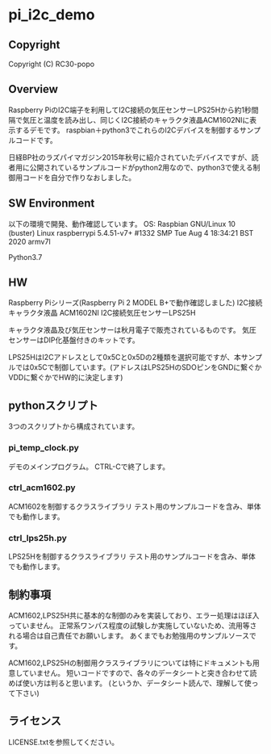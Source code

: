 # pi_i2c_demo
## Copyright
Copyright (C) RC30-popo

## Overview
Raspberry PiのI2C端子を利用してI2C接続の気圧センサーLPS25Hから約1秒間隔で気圧と温度を読み出し、同じくI2C接続のキャラクタ液晶ACM1602NIに表示するデモです。
raspbian＋python3でこれらのI2Cデバイスを制御するサンプルコードです。

日経BP社のラズパイマガジン2015年秋号に紹介されていたデバイスですが、読者用に公開されているサンプルコードがpython2用なので、python3で使える制御用コードを自分で作りなおしました。

## SW Environment
以下の環境で開発、動作確認しています。
OS: Raspbian GNU/Linux 10 (buster)
Linux raspberrypi 5.4.51-v7+ #1332 SMP Tue Aug 4 18:34:21 BST 2020 armv7l

Python3.7

## HW
Raspberry Piシリーズ(Raspberry Pi 2 MODEL B+で動作確認しました)
I2C接続キャラクタ液晶 ACM1602NI
I2C接続気圧センサーLPS25H

キャラクタ液晶及び気圧センサーは秋月電子で販売されているものです。
気圧センサーはDIP化基盤付きのキットです。

LPS25HはI2Cアドレスとして0x5Cと0x5Dの2種類を選択可能ですが、本サンプルでは0x5Cで制御しています。(アドレスはLPS25HのSDOピンをGNDに繋ぐかVDDに繋ぐかでHW的に決定します)


## pythonスクリプト
3つのスクリプトから構成されています。

### pi_temp_clock.py
デモのメインプログラム。
CTRL-Cで終了します。
### ctrl_acm1602.py
ACM1602を制御するクラスライブラリ
テスト用のサンプルコードを含み、単体でも動作します。

### ctrl_lps25h.py
LPS25Hを制御するクラスライブラリ
テスト用のサンプルコードを含み、単体でも動作します。


## 制約事項
ACM1602,LPS25H共に基本的な制御のみを実装しており、エラー処理はほぼ入っていません。
正常系ワンパス程度の試験しか実施していないため、流用等される場合は自己責任でお願いします。
あくまでもお勉強用のサンプルソースです。

ACM1602,LPS25Hの制御用クラスライブラリについては特にドキュメントも用意していません。
短いコードですので、各々のデータシートと突き合わせて読めば使い方は判ると思います。
(というか、データシート読んで、理解して使って下さい)

## ライセンス
LICENSE.txtを参照してください。

